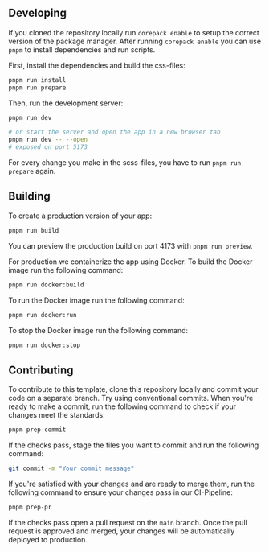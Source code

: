 ## Developing

If you cloned the repository locally run `corepack enable` to setup the correct version of the package manager. After running `corepack enable` you can use `pnpm` to install dependencies and run scripts.

First, install the dependencies and build the css-files:

```bash
pnpm run install
pnpm run prepare
```

Then, run the development server:

```bash
pnpm run dev

# or start the server and open the app in a new browser tab
pnpm run dev -- --open
# exposed on port 5173
```

For every change you make in the scss-files, you have to run `pnpm run prepare` again.

## Building

To create a production version of your app:

```bash
pnpm run build
```

You can preview the production build on port 4173 with `pnpm run preview`.

For production we containerize the app using Docker. To build the Docker image run the following command:

```bash
pnpm run docker:build
```

To run the Docker image run the following command:

```bash
pnpm run docker:run
```

To stop the Docker image run the following command:

```bash
pnpm run docker:stop
```

## Contributing

To contribute to this template, clone this repository locally and commit your code on a separate branch. Try using conventional commits. When you're ready to make a commit, run the following command to check if your changes meet the standards:

```bash
pnpm prep-commit
```

If the checks pass, stage the files you want to commit and run the following command:

```bash
git commit -m "Your commit message"
```

If you're satisfied with your changes and are ready to merge them, run the following command to ensure your changes pass in our CI-Pipeline:

```bash
pnpm prep-pr
```

If the checks pass open a pull request on the `main` branch. Once the pull request is approved and merged, your changes will be automatically deployed to production.
